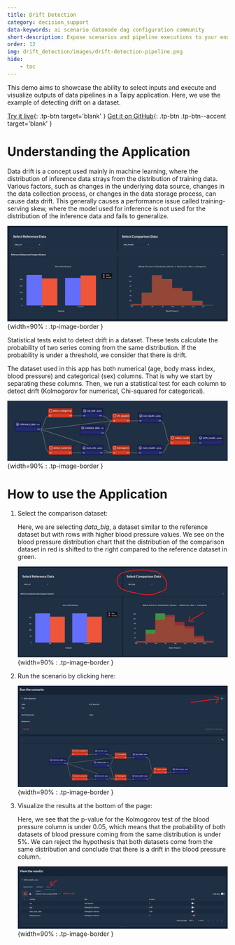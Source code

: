 ```yaml
---
title: Drift Detection
category: decision_support
data-keywords: ai scenario datanode dag configuration community
short-description: Expose scenarios and pipeline executions to your end-users with this input dataset drift detection.
order: 12
img: drift_detection/images/drift-detection-pipeline.png
hide:
    - toc
---
```

This demo aims to showcase the ability to select inputs and execute and visualize outputs of data
pipelines in a Taipy application. Here, we use the example of detecting drift on a dataset.

[Try it live](https://drift-detection.taipy.cloud/){: .tp-btn target='blank' }
[Get it on GitHub](https://github.com/Avaiga/demo-drift-detection){: .tp-btn .tp-btn--accent target='blank' }

# Understanding the Application

Data drift is a concept used mainly in machine learning, where the distribution of inference data
strays from the distribution of training data. Various factors, such as changes in the underlying
data source, changes in the data collection process, or changes in the data storage process, can
cause data drift. This generally causes a performance issue called training-serving skew, where
the model used for inference is not used for the distribution of the inference data and fails to
generalize.

![Data Distributions](images/drift-detection-distributions.png){width=90% : .tp-image-border }

Statistical tests exist to detect drift in a dataset. These tests calculate the probability of
two series coming from the same distribution. If the probability is under a threshold, we consider
that there is drift.

The dataset used in this app has both numerical (age, body mass index, blood pressure) and
categorical (sex) columns. That is why we start by separating these columns. Then, we run a
statistical test for each column to detect drift (Kolmogorov for numerical, Chi-squared for
categorical).

![Pipeline](images/drift-detection-pipeline.png){width=90% : .tp-image-border }

# How to use the Application

1. Select the comparison dataset:

    Here, we are selecting *data_big*, a dataset similar to the reference dataset but with rows
    with higher blood pressure values. We see on the blood pressure distribution chart that the
    distribution of the comparison dataset in red is shifted to the right compared to the
    reference dataset in green.

    ![Shifted Distribution](images/drift-detection-step-1.png){width=90% : .tp-image-border }

2. Run the scenario by clicking here:

    ![Run Scenario](images/drift-detection-step-2.png){width=90% : .tp-image-border }

3. Visualize the results at the bottom of the page:

    Here, we see that the p-value for the Kolmogorov test of the blood pressure column is under
    0.05, which means that the probability of both datasets of blood pressure coming from the
    same distribution is under 5%. We can reject the hypothesis that both datasets come from the
    same distribution and conclude that there is a drift in the blood pressure column.

    ![Results](images/drift-detection-step-3.png){width=90% : .tp-image-border }
